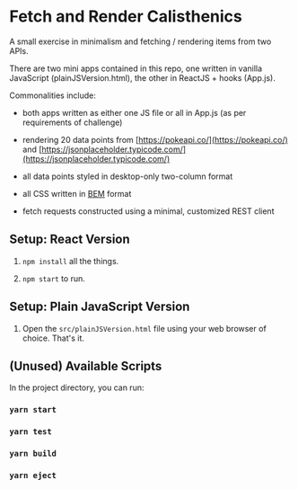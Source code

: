 # Fetch and Render Calisthenics

A small exercise in minimalism and fetching / rendering items from two APIs.

There are two mini apps contained in this repo, one written in vanilla JavaScript (plainJSVersion.html), the other in ReactJS + hooks (App.js).

Commonalities include:

* both apps written as either one JS file or all in App.js (as per requirements of challenge)

* rendering 20 data points from [https://pokeapi.co/](https://pokeapi.co/) and [https://jsonplaceholder.typicode.com/](https://jsonplaceholder.typicode.com/)

* all data points styled in desktop-only two-column format

* all CSS written in [BEM](http://getbem.com/) format

* fetch requests constructed using a minimal, customized REST client


## Setup: React Version
1. `npm install` all the things.

2. `npm start` to run.

## Setup: Plain JavaScript Version
1. Open the `src/plainJSVersion.html` file using your web browser of choice. That's it.

## (Unused) Available Scripts
In the project directory, you can run:
### `yarn start`
### `yarn test`
### `yarn build`
### `yarn eject`
